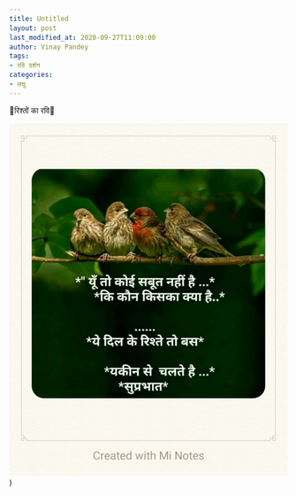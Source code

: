 ```yaml
---
title: Untitled
layout: post
last_modified_at: 2020-09-27T11:09:00
author: Vinay Pandey
tags:
- रवि दर्शन
categories:
- लघु
---
```

🌷रिश्तों का रवि🌷


![IMG-20200927-WA0000.jpg](/images/IMG-20200927-WA0000.jpg))

